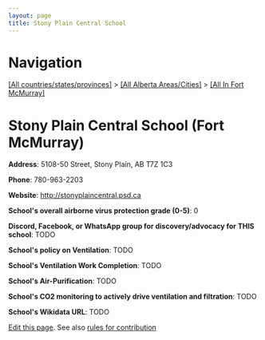 ```yaml
---
layout: page
title: Stony Plain Central School
---
```

# Navigation

[[All countries/states/provinces]](../../..) > [[All Alberta Areas/Cities]](../..) > [[All In Fort McMurray]](..)

# Stony Plain Central School (Fort McMurray)

**Address**: 5108-50 Street, Stony Plain, AB T7Z 1C3

**Phone**: 780-963-2203

**Website**: <http://stonyplaincentral.psd.ca>

**School's overall airborne virus protection grade (0-5)**: 0

**Discord, Facebook, or WhatsApp group for discovery/advocacy for THIS school**: TODO

**School's policy on Ventilation**: TODO

**School's Ventilation Work Completion**: TODO

**School's Air-Purification**: TODO

**School's CO2 monitoring to actively drive ventilation and filtration**: TODO

**School's Wikidata URL**: TODO


[Edit this page](https://github.com/ventilate-schools/AB/edit/main/./Fort_McMurray/Stony_Plain_Central_School.md). See also [rules for contribution](../../../contribution-rules/)